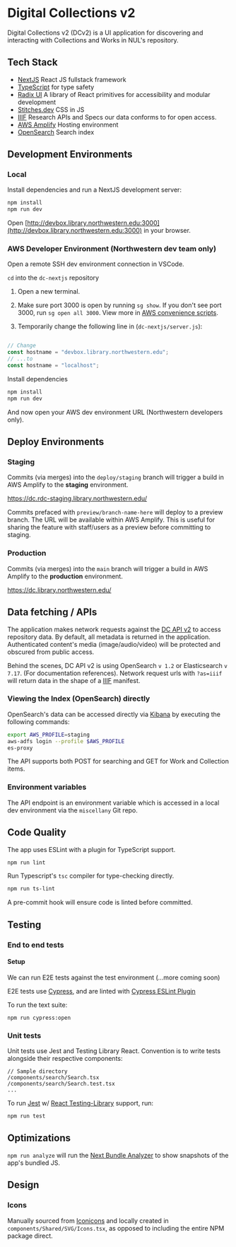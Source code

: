 # Digital Collections v2

Digital Collections v2 (DCv2) is a UI application for discovering and interacting with Collections and Works in NUL's repository. 

## Tech Stack
- [NextJS](https://nextjs.org/) React JS fullstack framework
- [TypeScript](https://www.typescriptlang.org/) for type safety
- [Radix UI](https://www.radix-ui.com/) A library of React primitives for accessibility and modular development
- [Stitches.dev](https://stitches.dev/) CSS in JS
- [IIIF](https://iiif.io/) Research APIs and Specs our data conforms to for open access.
- [AWS Amplify](https://aws.amazon.com/amplify/) Hosting environment
- [OpenSearch](https://opensearch.org/) Search index


## Development Environments
### Local
Install dependencies and run a NextJS development server:

```bash
npm install
npm run dev
```

Open [http://devbox.library.northwestern.edu:3000](http://devbox.library.northwestern.edu:3000) in your browser.

### AWS Developer Environment (Northwestern dev team only)
Open a remote SSH dev environment connection in VSCode.

`cd` into the `dc-nextjs` repository

1. Open a new terminal.  

2. Make sure port 3000 is open by running `sg show`.   If you don't see port 3000, run `sg open all 3000`.  View more in [AWS convenience scripts](https://github.com/nulib/aws-developer-environment#convenience-scripts).

3. Temporarily change the following line in (`dc-nextjs/server.js`):
```js

// Change 
const hostname = "devbox.library.northwestern.edu";
// ...to
const hostname = "localhost";
```
Install dependencies

```bash
npm install
npm run dev
```

And now open your AWS dev environment URL (Northwestern developers only).


## Deploy Environments
### Staging

Commits (via merges) into the `deploy/staging` branch will trigger a build in AWS Amplify to the **staging** environment.

https://dc.rdc-staging.library.northwestern.edu/

Commits prefaced with `preview/branch-name-here` will deploy to a preview branch.  The URL will be available within AWS Amplify.  This is useful for sharing the feature with staff/users as a preview before committing to staging.

### Production

Commits (via merges) into the `main` branch will trigger a build in AWS Amplify to the **production** environment.

https://dc.library.northwestern.edu/

## Data fetching / APIs

The application makes network requests against the [DC API v2](https://github.com/nulib/dc-api-v2) to access repository data.  By default, all metadata is returned in the application.  Authenticated content's media (image/audio/video) will be protected and obscured from public access.

Behind the scenes, DC API v2 is using OpenSearch `v 1.2` or Elasticsearch `v 7.17`. (For documentation references).  Network request urls with `?as=iiif` will return data in the shape of a [IIIF](https://iiif.io/) manifest.

### Viewing the Index (OpenSearch) directly
OpenSearch's data can be accessed directly via [Kibana](https://www.elastic.co/kibana/) by executing the following commands:

```bash
export AWS_PROFILE=staging
aws-adfs login --profile $AWS_PROFILE
es-proxy
```

The API supports both POST for searching and GET for Work and Collection items.

### Environment variables
The API endpoint is an environment variable which is accessed in a local dev environment via the `miscellany` Git repo. 

## Code Quality

The app uses ESLint with a plugin for TypeScript support.

```bash
npm run lint
````

Run Typescript's `tsc` compiler for type-checking directly.

```bash
npm run ts-lint
```

A pre-commit hook will ensure code is linted before committed.

## Testing

### End to end tests

#### Setup

We can run E2E tests against the test environment (...more coming soon)

E2E tests use [Cypress](https://docs.cypress.io/), and are linted with [Cypress ESLint Plugin](https://github.com/cypress-io/eslint-plugin-cypress)

To run the text suite:

```
npm run cypress:open
```

### Unit tests

Unit tests use Jest and Testing Library React. Convention is to write tests alongside their respective components:

```
// Sample directory
/components/search/Search.tsx
/components/search/Search.test.tsx
...
```

To run [Jest](https://jestjs.io/) w/ [React Testing-Library](https://testing-library.com/docs/react-testing-library/intro/) support, run:

```bash
npm run test
```

## Optimizations

`npm run analyze` will run the [Next Bundle Analyzer](https://github.com/vercel/next.js/tree/canary/packages/next-bundle-analyzer) to show snapshots of the app's bundled JS.

## Design

### Icons

Manually sourced from [Iconicons](https://ionic.io/ionicons) and locally created in `components/Shared/SVG/Icons.tsx`, as opposed to including the entire NPM package direct.
